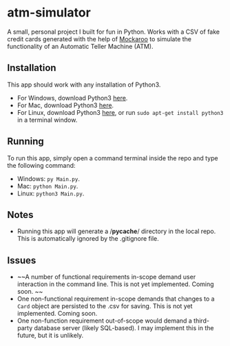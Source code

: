 # atm-simulator

A small, personal project I built for fun in Python. Works with a CSV of fake credit cards generated with the help of [Mockaroo](https://www.mockaroo.com/) to simulate the functionality of an Automatic Teller Machine (ATM).

## Installation
This app should work with any installation of Python3.
- For Windows, download Python3 [here](https://www.python.org/downloads/windows/).
- For Mac, download Python3 [here](https://www.python.org/downloads/macos/).
- For Linux, download Python3 [here](https://www.python.org/downloads/source/), or run `sudo apt-get install python3` in a terminal window.

## Running
To run this app, simply open a command terminal inside the repo and type the following command: 
- Windows: `py Main.py`.
- Mac: `python Main.py`.
- Linux: `python3 Main.py`.

## Notes
- Running this app will generate a /__pycache__/ directory in the local repo. This is automatically ignored by the .gitignore file.

## Issues
- ~~A number of functional requirements in-scope demand user interaction in the command line. This is not yet implemented. Coming soon. ~~
- One non-functional requirement in-scope demands that changes to a `Card` object are persisted to the .csv for saving. This is not yet implemented. Coming soon.
- One non-function requirement out-of-scope would demand a third-party database server (likely SQL-based). I may implement this in the future, but it is unlikely.
